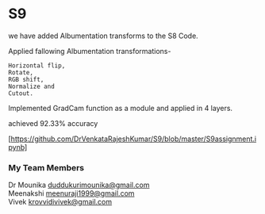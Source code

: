 # S9


we have added Albumentation transforms to the S8 Code. 

Applied fallowing Albumentation transformations-

    Horizontal flip,
    Rotate, 
    RGB shift, 
    Normalize and 
    Cutout.


Implemented GradCam function as a module and applied in 4 layers.

achieved 92.33% accuracy

[https://github.com/DrVenkataRajeshKumar/S9/blob/master/S9assignment.ipynb]



### My Team Members

Dr Mounika  duddukurimounika@gmail.com  
Meenakshi  meenuraji1999@gmail.com   
Vivek   krovvidivivek@gmail.com

